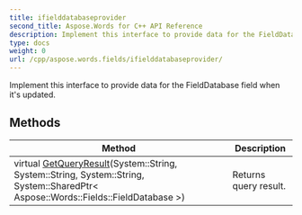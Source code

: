 ```yaml
---
title: ifielddatabaseprovider
second_title: Aspose.Words for C++ API Reference
description: Implement this interface to provide data for the FieldDatabase field when it's updated. 
type: docs
weight: 0
url: /cpp/aspose.words.fields/ifielddatabaseprovider/
---
```


Implement this interface to provide data for the FieldDatabase field when it's updated. 

## Methods

| Method | Description |
| --- | --- |
| virtual [GetQueryResult](./getqueryresult/)(System::String, System::String, System::String, System::SharedPtr< Aspose::Words::Fields::FieldDatabase >) | Returns query result.  |
